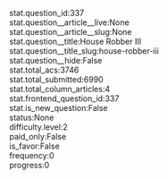 stat.question_id:337  
stat.question__article__live:None  
stat.question__article__slug:None  
stat.question__title:House Robber III  
stat.question__title_slug:house-robber-iii  
stat.question__hide:False  
stat.total_acs:3746  
stat.total_submitted:6990  
stat.total_column_articles:4  
stat.frontend_question_id:337  
stat.is_new_question:False  
status:None  
difficulty.level:2  
paid_only:False  
is_favor:False  
frequency:0  
progress:0  
